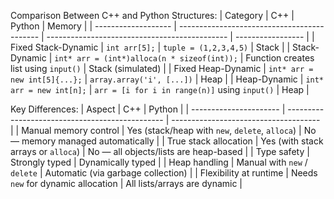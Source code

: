 Comparison Between C++ and Python Structures:
| Category            | C++                                         | Python                                        | Memory            |
| ------------------- | ------------------------------------------- | --------------------------------------------- | ----------------- |
| Fixed Stack-Dynamic | `int arr[5];`                               | `tuple = (1,2,3,4,5)`                         | Stack             |
| Stack-Dynamic       | `int* arr = (int*)alloca(n * sizeof(int));` | Function creates list using `input()`         | Stack (simulated) |
| Fixed Heap-Dynamic  | `int* arr = new int[5]{...};`               | `array.array('i', [...])`                     | Heap              |
| Heap-Dynamic        | `int* arr = new int[n];`                    | `arr = [i for i in range(n)]` using `input()` | Heap              |


Key Differences:
| Aspect                 | C++                                             | Python                                |
| ---------------------- | ----------------------------------------------- | ------------------------------------- |
| Manual memory control  | Yes (stack/heap with `new`, `delete`, `alloca`) | No — memory managed automatically     |
| True stack allocation  | Yes (with stack arrays or `alloca`)             | No — all objects/lists are heap-based |
| Type safety            | Strongly typed                                  | Dynamically typed                     |
| Heap handling          | Manual with `new` / `delete`                    | Automatic (via garbage collection)    |
| Flexibility at runtime | Needs `new` for dynamic allocation              | All lists/arrays are dynamic          |
